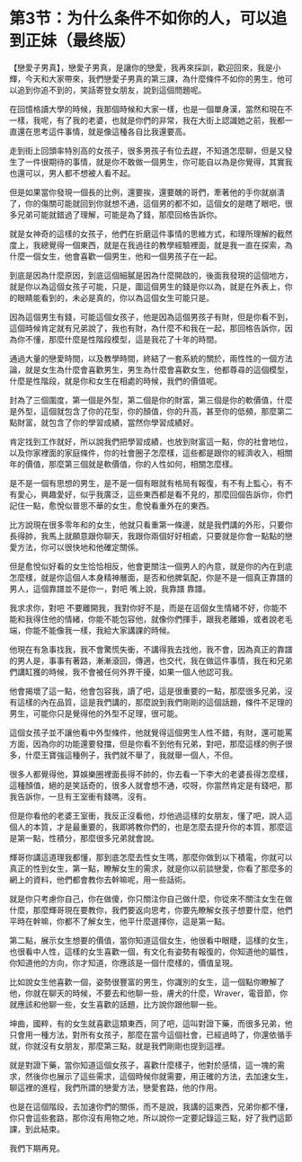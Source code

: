 # 第3节：为什么条件不如你的人，可以追到正妹（最终版）

【戀愛子男真】，戀愛子男真，是讓你的戀愛，我再來採訓，歡迎回來，我是小輝，今天和大家帶來，我們戀愛子男真的第三課，為什麼條件不如你的男生，他可以追到你追不到的，笑話寄登女朋友，說到這個問題呢。

在回憶格讀大學的時候，我那個時候和大家一樣，也是一個單身漢，當然和現在不一樣，我呢，有了我的老婆，也就是你們的非常，我在大街上認識她之前，我都一直還在思考這件事情，就是像這種各自比我還要高。

走到街上回頭率特別高的女孩子，很多男孩子有位去趕，不知道怎麼聊，但是又發生了一件很期待的事情，就是你不敢做一個男生，你可能自以為是你覺得，其實我也還可以，男人都不想被人看不起。

但是如果當你發現一個長的比例，還要挨，還要醜的哥們，牽著他的手你就崩潰了，你的傷關可能就回到你就想不通，這個男的都不如，這個女的是瞎了眼吧，很多兄弟可能就錯過了理解，可能是為了錢，那麼回格告訴你。

就是女神奇的這樣的女孩子，他們在折磨這件事情的思維方式，和理所理解的截然度上，我總覺得一個東西，就是在我過往的教學經驗裡面，就是我一直在探索，為什麼一個女生，他會喜歡一個男生，他和一個男孩子在一起。

到底是因為什麼原因，到底這個細膩是因為什麼開啟的，後面我發現的這個地方，就是你以為這個女孩子可能，只是，圖這個男生的錢是你以為，就是在外表上，你的眼睛能看到的，未必是真的，你以為這個女生可能只是。

因為這個男生有錢，可能這個女孩子，他是因為這個男孩子有財，但是你看不到，這個時候肯定就有兄弟說了，我也有財，為什麼不和我在一起，那回格告訴你，因為你不懂，那麼什麼是性階段模型，這是我花了十年的時間。

通過大量的戀愛時間，以及教學時間，終結了一套系統的關於，兩性性的一個方法論，就是女生為什麼會喜歡男生，男生為什麼會喜歡女生，他都尊尋的這個模型，什麼是性階段，就是你和女生在相處的時候，我們的價值呢。

封為了三個圍度，第一個是外型，第二個是你的財富，第三個是你的軟價值，什麼是外型，這個就包含了你的花型，你的顏值，你的升高，甚至你的低頻，那麼第二點財富，就包含了你的學習成績，當然你學習成績好。

肯定找到工作就好，所以說我們把學習成績，也放到財富這一點，你的社會地位，以及你家裡面的家庭條件，你的社會圈子怎麼樣，這些都是跟你的經濟收入，相關年的價值，那麼第三個就是軟價值，你的人性如何，相關怎麼樣。

是不是一個有思想的男生，是不是一個有眼就有格局有報復，有不有上監心，有不有愛心，興趣愛好，似乎我廣泛，這些東西都是看不見的，那麼回個告訴你，你們記住一點，愈悅似普思不華的女生，愈悅看重外在的東西。

比方說現在很多零年和的女生，他就只看重第一條邊，就是我們講的外形，只要你長得帥，我馬上就願意跟你聊天，我跟你兩個好好相處，只要就是你會一點點的戀愛方法，你可以很快地和他確定關係。

但是愈悅似好看的女生恰恰相反，他會更關注一個男人的內意，就是你的內在到底怎麼樣，就是你這個人本身精神層面，是否和他脾氣配，你是不是一個真正靠譜的男人，這個靠譜並不是你一，對吧 嘴上說，我靠譜 靠譜。

我求求你，對吧 不要離開我，我對你好不是，而是在這個女生情緒不好，你能不能和我得住他的情緒，你能不能包容他，就像你們揮手，跟我老離婚，或者說老毛端，你能不能像我一樣，我給大家講課的時候。

他現在有急事找我，我不會驚慌失衝，不講得我去找他，我不會，因為真正的靠譜的男人是，事事有著路，漸漸滾回，傳適，也交代，我在做這件事情，我在和兄弟們講缸獲的時候，我不會被任何外界干擾，如果一個人他認可我。

他會揭壞了這一點，他會包容我，讀了吧，這是很重要的一點，那麼很多兄弟，沒有這樣的內在品質，這是我們講的，那麼說到我們剛剛的這個話題，條件不足理的男生，可能你只是覺得他的外型不足理，很可能。

這個女孩子並不讓他看中外型條件，他就覺得這個男生人性不錯，有財，還可能罵方面，因為你的功能還要發擋，但是你看不到他有兄弟，對吧，那麼這樣的例子很多，什麼王寶強這種例子，我們就不舉了，我就舉一個人，不但。

很多人都覺得他，算娛樂圈裡面長得不帥的，你去看一下李大的老婆長得怎麼樣，這種顏值，絕的是笑話奇的，很多人就會想不通，哎呀，你當然肯定是有錢吧，那我告訴你，一旦有王室衝有錢嗎，沒有。

但是你看他的老婆王室衝，我反正沒看他，炒他過這樣的女朋友，懂了吧，說人這個人的本質，才是最重要的，我即將教你們的，也是怎麼去提升你的本質，那麼這是第一點，性積分，那麼很多兄弟就會說。

輝哥你講這道理我都懂，那到底怎麼去性女生嗎，那麼你做到以下積電，你就可以真正的性到女生，第一點，瞭解女生的需求，就是你以前談戀愛，你看了那麼多的網上的資料，他們都會教你去幹嘛呢，用一些話術。

就是你只考慮你自己，你在做傻，你只關注你自己做什麼，你從來不關注女生在做什麼，那麼輝哥現在要教你，我們要返向思考，你要先瞭解女孩子想要什麼，他們平時在幹嘛，你都不了解女生，他平什麼選擇你，這是第一點。

第二點，展示女生想要的價值，當你知道這個女生，他很看中眼睫，這樣的女生，也很看中人性，這樣的女生喜歡一個，有文化有姿勢有報復的，你知道他的屬性，你知道他的方向，你才知道，你應該是一個什麼樣的，價值呈現。

比如說女生他喜歡一個，姿勢很豐富的男生，你識別的女生，這一個點你瞭解了他，你就在聊天的時候，不要去和他聊一些，膚犬的什麼，Wraver，電音節，你就應該和他聊一些，女生喜歡的話題，比方說你跟他聊一些。

坤曲，國粹，有的女生就喜歡這類東西，同了吧，這叫對證下藥，而很多兄弟，他只會用一種方法，對所有女孩子，那麼在當今這個社會，已經過時了，你還依循手就，你就沒有女朋友，那麼第三點，就是我們剛剛也提到這裡。

就是對證下藥，當你知道這個女孩子，喜歡什麼樣子，他對於感情，這一塊的需求，然後你也展示了這些需求，這個時候你就需要，用正確的方法，去加速女生，聊這裡的進程，我們所謂的戀愛方法，戀愛套路，他的作用。

也是在這個階段，去加速你們的關係，而不是說，我講的這東西，兄弟你都不懂，你只會這些套路，那你沒有用物之地，所以說你一定要記錄這三點，好了我們這節課，到此結束。

我們下期再見。